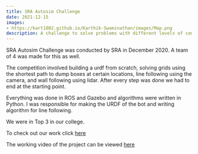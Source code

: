 ```yaml
---
title: SRA Autosim Challenge
date: 2021-12-15
images:
- https://kart1802.github.io/Karthik-Swaminathan/images/Map.png
description: A challenge to solve problems with different levels of complexity in the arena with a differential drive robot.
---
```



SRA Autosim Challenge was conducted by SRA in December 2020. A team of 4 was made for this as well.

The competition involved building a urdf from scratch, solving grids using the shortest path to dump boxes at certain locations, line following using the camera, and wall following using lidar. After every step was done we had to end at the starting point.

Everything was done in ROS and Gazebo and algorithms were written in Python. I was responsible for making the URDF of the bot and writing algorithm for line following.

We were in Top 3 in our college.

To check out our work click [here](https://github.com/ninja3011/SLAM_bot_Autosim_challenge)

The working video of the project can be viewed [here](https://www.youtube.com/watch?v=6P5slKqeHRE)

